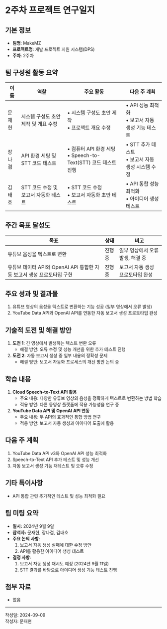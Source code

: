 # 2주차 프로젝트 연구일지

## 기본 정보

- **팀명**: MakeMZ
- **프로젝트명**: 개발 프로젝트 지원 시스템(DPS)
- **주차**: 2주차

## 팀 구성원 활동 요약

| 이름      | 역할                         | 주요 활동                                                            | 다음 주 계획                                            |
| --------- | ---------------------------- | -------------------------------------------------------------------- | ------------------------------------------------------- |
| 문재현    | 시스템 구성도 초안 제작 및 개요 수정 | • 시스템 구성도 초안 제작 <br> • 프로젝트 개요 수정                      | • API 성능 최적화 <br> • 보고서 자동 생성 기능 테스트      |
| 장나겸    | API 환경 세팅 및 STT 코드 테스트 | • 컴퓨터 API 환경 세팅 <br> • Speech-to-Text(STT) 코드 테스트 진행       | • STT 추가 테스트 <br> • 보고서 자동 생성 시스템 수정     |
| 김태호    | STT 코드 수정 및 보고서 자동화 테스트 | • STT 코드 수정 <br> • 보고서 자동화 초안 테스트                      | • API 통합 성능 최적화 <br> • 아이디어 생성 테스트        |

## 주간 목표 달성도

| 목표                                                 | 상태     | 비고                                     |
| ---------------------------------------------------- | -------- | ---------------------------------------- |
| 유튜브 음성을 텍스트로 변환                          | 진행중 | 일부 영상에서 오류 발생, 해결 중          |
| 유튜브 데이터 API와 OpenAI API 통합한 자동 보고서 생성 프로토타입 구현 | 진행중   | 보고서 자동 생성 프로토타입 완성          |

## 주요 성과 및 결과물

1. 유튜브 영상의 음성을 텍스트로 변환하는 기능 성공 (일부 영상에서 오류 발생)
2. YouTube Data API와 OpenAI API를 연동한 자동 보고서 생성 프로토타입 완성

## 기술적 도전 및 해결 방안

1. **도전 1**: 긴 영상에서 발생하는 텍스트 변환 오류  
   - 해결 방안: 오류 수정 및 성능 개선을 위한 추가 테스트 진행
2. **도전 2**: 자동 보고서 생성 중 일부 내용의 정확성 문제  
   - 해결 방안: 보고서 자동화 프로세스의 개선 방안 논의 중

## 학습 내용

1. **Cloud Speech-to-Text API 활용**  
   - 주요 내용: 다양한 유튜브 영상의 음성을 정확하게 텍스트로 변환하는 방법 학습  
   - 적용 방안: 다른 동영상 플랫폼에 적용 가능성을 연구 중
2. **YouTube Data API 및 OpenAI API 연동**  
   - 주요 내용: 두 API의 효과적인 통합 방법 연구  
   - 적용 방안: 보고서 자동 생성과 아이디어 도출에 활용

## 다음 주 계획

1. YouTube Data API v3와 OpenAI API 성능 최적화
2. Speech-to-Text API 추가 테스트 및 성능 개선
3. 자동 보고서 생성 기능 재테스트 및 오류 수정

## 기타 특이사항

- API 통합 관련 추가적인 테스트 및 성능 최적화 필요

## 팀 미팅 요약

- **일시:** 2024년 9월 9일
- **참석자:** 문재현, 장나겸, 김태호
- **주요 논의 사항**:
  1. 보고서 자동 생성 실패에 대한 수정 방안
  2. API를 활용한 아이디어 생성 테스트
- **결정 사항**:
  1. 보고서 자동 생성 재시도 예정 (2024년 9월 11일)
  2. STT 결과를 바탕으로 아이디어 생성 기능 테스트 진행

## 첨부 자료

- 없음

---

작성일: 2024-09-09  
작성자: 문재현
